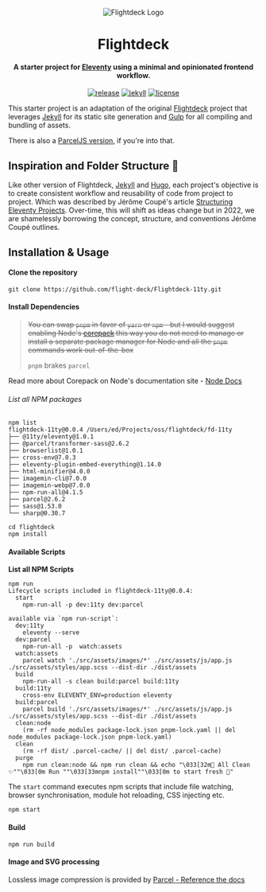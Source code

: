 <div align="center">
<p><img src="https://rdm.sfo2.digitaloceanspaces.com/flightdeck/v3-flightdeck__logo--purple-haze-600x528.png" alt="Flightdeck Logo"></p>
<h1>Flightdeck</h1>
<h4>A starter project for <a href="https://www.11ty.dev/">Eleventy</a> using a minimal and opinionated frontend workflow.</h4>

[![release](https://img.shields.io/github/release/flight-deck/Flightdeck.svg?style=for-the-badge&logo=github&logoColor=white&colorA=101119&colorB=6D57FF)](https://github.com/flight-deck/Flightdeck-11ty/releases/latest) [![jekyll](https://img.shields.io/badge/Eleventy-v0.12.1+-373277.svg?style=for-the-badge&logo=eleventy&logoColor=white&colorA=101119&colorB=7273D6)](https://github.com/11ty/eleventy/releases/latest) [![license](https://img.shields.io/badge/License-MIT-373277.svg?style=for-the-badge&l&logoColor=white&colorA=101119&colorB=42557B)](https://github.com/flight-deck/Flightdeck/blob/master/LICENSE)

</div>

This starter project is an adaptation of the original [Flightdeck](https://github.com/flight-deck/Flightdeck-Jekyll) project that leverages [Jekyll](https://jekyllrb.com/) for its static site generation and [Gulp](https://gulpjs.com/) for all compiling and bundling of assets.

There is also a [ParcelJS version](https://github.com/flight-deck/flightdeck-jekyll-parcel), if you're into that.

## Inspiration and Folder Structure 🤔

Like other version of Flightdeck, [Jekyll](https://github.com/flight-deck/Flightdeck-Jekyll/) and [Hugo](https://github.com/flight-deck/Flightdeck-Hugo), each project's objective is to create consistent workflow and reusability of code from project to project. Which was described by Jérôme Coupé's article [Structuring Eleventy Projects](https://www.webstoemp.com/blog/eleventy-projects-structure/). Over-time, this will shift as ideas change but in 2022, we are shamelessly borrowing the concept, structure, and conventions Jérôme Coupé outlines.

## Installation & Usage

#### Clone the repository

```shell
git clone https://github.com/flight-deck/Flightdeck-11ty.git
```

#### Install Dependencies

> ~~You can swap `pnpm` in favor of `yarn` or `npm` - but I would suggest enabling Node's [corepack](https://nodejs.org/api/corepack.html) this way you do not need to manage or install a separate package manager for Node and all the `pnpm` commands work out-of-the-box~~
>
> `pnpm` brakes `parcel`

Read more about Corepack on Node's documentation site - [Node Docs](https://nodejs.org/api/corepack.html)

###### List all NPM packages

```shell
npm list
flightdeck-11ty@0.0.4 /Users/ed/Projects/oss/flightdeck/fd-11ty
├── @11ty/eleventy@1.0.1
├── @parcel/transformer-sass@2.6.2
├── browserlist@1.0.1
├── cross-env@7.0.3
├── eleventy-plugin-embed-everything@1.14.0
├── html-minifier@4.0.0
├── imagemin-cli@7.0.0
├── imagemin-webp@7.0.0
├── npm-run-all@4.1.5
├── parcel@2.6.2
├── sass@1.53.0
└── sharp@0.30.7
```

```shell
cd flightdeck
npm install
```

#### Available Scripts

**List all NPM Scripts**

```shell
npm run
Lifecycle scripts included in flightdeck-11ty@0.0.4:
  start
    npm-run-all -p dev:11ty dev:parcel

available via `npm run-script`:
  dev:11ty
    eleventy --serve
  dev:parcel
    npm-run-all -p  watch:assets
  watch:assets
    parcel watch './src/assets/images/*' ./src/assets/js/app.js ./src/assets/styles/app.scss --dist-dir ./dist/assets
  build
    npm-run-all -s clean build:parcel build:11ty
  build:11ty
    cross-env ELEVENTY_ENV=production eleventy
  build:parcel
    parcel build './src/assets/images/*' ./src/assets/js/app.js ./src/assets/styles/app.scss --dist-dir ./dist/assets
  clean:node
    (rm -rf node_modules package-lock.json pnpm-lock.yaml || del node_modules package-lock.json pnpm-lock.yaml)
  clean
    (rm -rf dist/ .parcel-cache/ || del dist/ .parcel-cache)
  purge
    npm run clean:node && npm run clean && echo "\033[32m🧹 All Clean ✨""\033[0m Run ""\033[33mnpm install""\033[0m to start fresh 🤩"
```

The `start` command executes npm scripts that include file watching, browser synchronisation, module hot reloading, CSS injecting etc.

```shell
npm start
```

#### Build

```shell
npm run build
```

#### Image and SVG processing

Lossless image compression is provided by [Parcel - Reference the docs](https://parceljs.org/recipes/image/)
